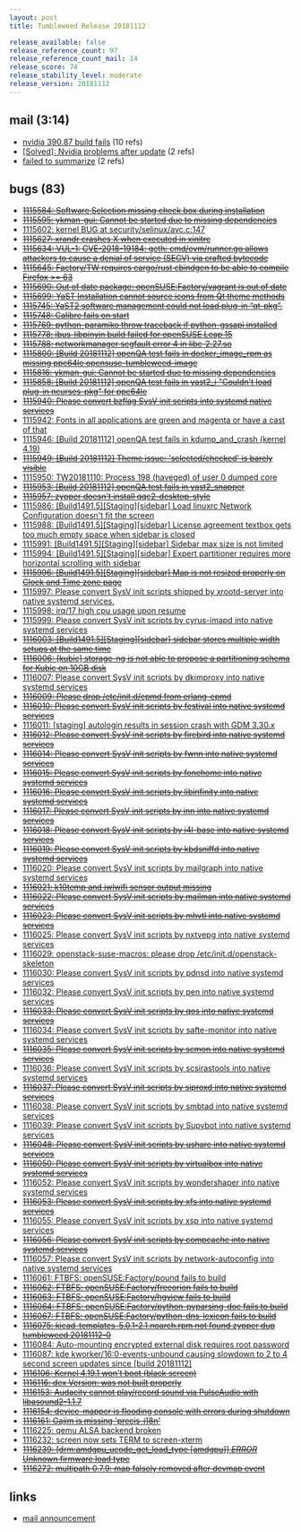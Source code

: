 ```yaml
---
layout: post
title: Tumbleweed Release 20181112

release_available: false
release_reference_count: 97
release_reference_count_mail: 14
release_score: 74
release_stability_level: moderate
release_version: 20181112
---
```


## mail (3:14)

- [nvidia 390.87 build fails](https://lists.opensuse.org/opensuse-factory/2018-11/msg00082.html) (10 refs)
- [\[Solved\]: Nvidia problems after update](https://lists.opensuse.org/opensuse-factory/2018-11/msg00114.html) (2 refs)
- [failed to summarize](https://lists.opensuse.org/opensuse-factory/2018-11/msg00151.html) (2 refs)

## bugs (83)

<!--more-->

- ~~[1115584: Software Selection missing check box during installation](https://bugzilla.opensuse.org/show_bug.cgi?id=1115584)~~
- ~~[1115595: ykman-gui: Cannot be started due to missing dependencies](https://bugzilla.opensuse.org/show_bug.cgi?id=1115595)~~
- [1115602: kernel BUG at security/selinux/avc.c:147](https://bugzilla.opensuse.org/show_bug.cgi?id=1115602)
- ~~[1115627: xrandr crashes X when executed in xinitrc](https://bugzilla.opensuse.org/show_bug.cgi?id=1115627)~~
- ~~[1115634: VUL-1: CVE-2018-19184: geth: cmd/evm/runner.go allows attackers to cause a denial of service (SEGV) via crafted bytecode](https://bugzilla.opensuse.org/show_bug.cgi?id=1115634)~~
- ~~[1115645: Factory/TW requires cargo/rust cbindgen to be able to compile Firefox >= 63](https://bugzilla.opensuse.org/show_bug.cgi?id=1115645)~~
- ~~[1115690: Out of date package: openSUSE:Factory/vagrant is out of date](https://bugzilla.opensuse.org/show_bug.cgi?id=1115690)~~
- ~~[1115699: YaST Installation cannot source icons from Qt theme methods](https://bugzilla.opensuse.org/show_bug.cgi?id=1115699)~~
- ~~[1115745: YaST2 software management could not load plug-in “qt-pkg”.](https://bugzilla.opensuse.org/show_bug.cgi?id=1115745)~~
- ~~[1115748: Calibre fails on start](https://bugzilla.opensuse.org/show_bug.cgi?id=1115748)~~
- ~~[1115769: python-paramiko throw traceback if python-gssapi installed](https://bugzilla.opensuse.org/show_bug.cgi?id=1115769)~~
- ~~[1115778: ibus-libpinyin build failed for openSUSE Leap 15](https://bugzilla.opensuse.org/show_bug.cgi?id=1115778)~~
- ~~[1115788: networkmanager segfault error 4 in libc-2.27.so](https://bugzilla.opensuse.org/show_bug.cgi?id=1115788)~~
- ~~[1115800: \[Build 20181112\] openQA test fails in docker_image_rpm as missing ppc64le opensuse-tumbleweed-image](https://bugzilla.opensuse.org/show_bug.cgi?id=1115800)~~
- ~~[1115816: ykman-gui: Cannot be started due to missing dependencies](https://bugzilla.opensuse.org/show_bug.cgi?id=1115816)~~
- ~~[1115858: \[Build 20181112\] openQA test fails in yast2_i "Couldn't load plug-in ncurses-pkg" for ppc64le](https://bugzilla.opensuse.org/show_bug.cgi?id=1115858)~~
- ~~[1115940: Please convert  bzflag SysV init scripts into systemd native services](https://bugzilla.opensuse.org/show_bug.cgi?id=1115940)~~
- [1115942: Fonts in all applications are green and magenta or have a cast of that](https://bugzilla.opensuse.org/show_bug.cgi?id=1115942)
- [1115946: \[Build 20181112\] openQA test fails in kdump_and_crash (kernel 4.19)](https://bugzilla.opensuse.org/show_bug.cgi?id=1115946)
- ~~[1115949: \[Build 20181112\] Theme issue: 'selected/checked' is barely visible](https://bugzilla.opensuse.org/show_bug.cgi?id=1115949)~~
- [1115950: TW20181110: Process 198 (haveged) of user 0 dumped core](https://bugzilla.opensuse.org/show_bug.cgi?id=1115950)
- ~~[1115953: \[Build 20181112\] openQA test fails in yast2_snapper](https://bugzilla.opensuse.org/show_bug.cgi?id=1115953)~~
- ~~[1115957: zypper doesn't install qqc2-desktop-style](https://bugzilla.opensuse.org/show_bug.cgi?id=1115957)~~
- [1115986: \[Build1491.5\]\[Staging\]\[sidebar\] Load linuxrc Network Configuration doesn't fit the screen](https://bugzilla.opensuse.org/show_bug.cgi?id=1115986)
- [1115988: \[Build1491.5\]\[Staging\]\[sidebar\] License agreement textbox gets too much empty space when sidebar is closed](https://bugzilla.opensuse.org/show_bug.cgi?id=1115988)
- [1115991: \[Build1491.5\]\[Staging\]\[sidebar\] Sidebar max size is not limited](https://bugzilla.opensuse.org/show_bug.cgi?id=1115991)
- [1115994: \[Build1491.5\]\[Staging\]\[sidebar\] Expert partitioner requires more horizontal scrolling with sidebar](https://bugzilla.opensuse.org/show_bug.cgi?id=1115994)
- ~~[1115996: \[Build1491.5\]\[Staging\]\[sidebar\] Map is not resized properly on Clock and Time zone page](https://bugzilla.opensuse.org/show_bug.cgi?id=1115996)~~
- [1115997: Please convert  SysV init scripts shipped by xrootd-server into native systemd services.](https://bugzilla.opensuse.org/show_bug.cgi?id=1115997)
- [1115998: irq/17 high cpu usage upon resume](https://bugzilla.opensuse.org/show_bug.cgi?id=1115998)
- [1115999: Please convert SysV init scripts by cyrus-imapd into native systemd services](https://bugzilla.opensuse.org/show_bug.cgi?id=1115999)
- ~~[1116003: \[Build1491.5\]\[Staging\]\[sidebar\] sidebar stores multiple width setups at the same time](https://bugzilla.opensuse.org/show_bug.cgi?id=1116003)~~
- ~~[1116006: \[kubic\] storage-ng is not able to propose a partitioning schema for Kubic on 10GB disk](https://bugzilla.opensuse.org/show_bug.cgi?id=1116006)~~
- [1116007: Please convert SysV init scripts by dkimproxy into native systemd services](https://bugzilla.opensuse.org/show_bug.cgi?id=1116007)
- ~~[1116009: Please drop /etc/init.d/epmd from erlang-epmd](https://bugzilla.opensuse.org/show_bug.cgi?id=1116009)~~
- ~~[1116010: Please convert SysV init scripts by festival into native systemd services](https://bugzilla.opensuse.org/show_bug.cgi?id=1116010)~~
- [1116011: \[staging\] autologin results in session crash with GDM 3.30.x](https://bugzilla.opensuse.org/show_bug.cgi?id=1116011)
- ~~[1116012: Please convert SysV init scripts by firebird into native systemd services](https://bugzilla.opensuse.org/show_bug.cgi?id=1116012)~~
- ~~[1116014: Please convert SysV init scripts by  fwnn into native systemd services](https://bugzilla.opensuse.org/show_bug.cgi?id=1116014)~~
- ~~[1116015: Please convert SysV init scripts by fonehome into native systemd services](https://bugzilla.opensuse.org/show_bug.cgi?id=1116015)~~
- ~~[1116016: Please convert SysV init scripts by libinfinity into native systemd services](https://bugzilla.opensuse.org/show_bug.cgi?id=1116016)~~
- ~~[1116017: Please convert SysV init scripts by inn into native systemd services](https://bugzilla.opensuse.org/show_bug.cgi?id=1116017)~~
- ~~[1116018: Please convert SysV init scripts by i4l-base into native systemd services](https://bugzilla.opensuse.org/show_bug.cgi?id=1116018)~~
- ~~[1116019: Please convert SysV init scripts by  kbdsniffd into native systemd services](https://bugzilla.opensuse.org/show_bug.cgi?id=1116019)~~
- [1116020: Please convert SysV init scripts by mailgraph into native systemd services](https://bugzilla.opensuse.org/show_bug.cgi?id=1116020)
- ~~[1116021: k10temp and iwlwifi sensor output missing](https://bugzilla.opensuse.org/show_bug.cgi?id=1116021)~~
- ~~[1116022: Please convert SysV init scripts by mailman into native systemd services](https://bugzilla.opensuse.org/show_bug.cgi?id=1116022)~~
- ~~[1116023: Please convert SysV init scripts by mhvtl into native systemd services](https://bugzilla.opensuse.org/show_bug.cgi?id=1116023)~~
- [1116025: Please convert SysV init scripts by nxtvepg into native systemd services](https://bugzilla.opensuse.org/show_bug.cgi?id=1116025)
- [1116029: openstack-suse-macros: please drop /etc/init.d/openstack-skeleton](https://bugzilla.opensuse.org/show_bug.cgi?id=1116029)
- [1116030: Please convert SysV init scripts by pdnsd into native systemd services](https://bugzilla.opensuse.org/show_bug.cgi?id=1116030)
- [1116032: Please convert SysV init scripts by pen into native systemd services](https://bugzilla.opensuse.org/show_bug.cgi?id=1116032)
- ~~[1116033: Please convert SysV init scripts by qos into native systemd services](https://bugzilla.opensuse.org/show_bug.cgi?id=1116033)~~
- [1116034: Please convert SysV init scripts by safte-monitor into native systemd services](https://bugzilla.opensuse.org/show_bug.cgi?id=1116034)
- ~~[1116035: Please convert SysV init scripts by scmon into native systemd services](https://bugzilla.opensuse.org/show_bug.cgi?id=1116035)~~
- [1116036: Please convert SysV init scripts by scsirastools into native systemd services](https://bugzilla.opensuse.org/show_bug.cgi?id=1116036)
- ~~[1116037: Please convert SysV init scripts by siproxd into native systemd services](https://bugzilla.opensuse.org/show_bug.cgi?id=1116037)~~
- [1116038: Please convert SysV init scripts by smbtad into native systemd services](https://bugzilla.opensuse.org/show_bug.cgi?id=1116038)
- [1116039: Please convert SysV init scripts by Supybot into native systemd services](https://bugzilla.opensuse.org/show_bug.cgi?id=1116039)
- ~~[1116048: Please convert SysV init scripts by ushare into native systemd services](https://bugzilla.opensuse.org/show_bug.cgi?id=1116048)~~
- ~~[1116050: Please convert SysV init scripts by virtualbox into native systemd services](https://bugzilla.opensuse.org/show_bug.cgi?id=1116050)~~
- [1116052: Please convert SysV init scripts by wondershaper into native systemd services](https://bugzilla.opensuse.org/show_bug.cgi?id=1116052)
- ~~[1116053: Please convert SysV init scripts by xfs into native systemd services](https://bugzilla.opensuse.org/show_bug.cgi?id=1116053)~~
- [1116055: Please convert SysV init scripts by xsp into native systemd services](https://bugzilla.opensuse.org/show_bug.cgi?id=1116055)
- ~~[1116056: Please convert SysV init scripts by compcache into native systemd services](https://bugzilla.opensuse.org/show_bug.cgi?id=1116056)~~
- [1116057: Please convert SysV init scripts by network-autoconfig into native systemd services](https://bugzilla.opensuse.org/show_bug.cgi?id=1116057)
- [1116061: FTBFS: openSUSE:Factory/pound fails to build](https://bugzilla.opensuse.org/show_bug.cgi?id=1116061)
- ~~[1116062: FTBFS: openSUSE:Factory/freeorion fails to build](https://bugzilla.opensuse.org/show_bug.cgi?id=1116062)~~
- ~~[1116063: FTBFS: openSUSE:Factory/hgview fails to build](https://bugzilla.opensuse.org/show_bug.cgi?id=1116063)~~
- ~~[1116064: FTBFS: openSUSE:Factory/python-pyparsing-doc fails to build](https://bugzilla.opensuse.org/show_bug.cgi?id=1116064)~~
- ~~[1116067: FTBFS: openSUSE:Factory/python-dns-lexicon fails to build](https://bugzilla.opensuse.org/show_bug.cgi?id=1116067)~~
- ~~[1116075: kicad-templates-5.0.1-2.1.noarch.rpm not found zypper dup tumbleweed 20181112-0](https://bugzilla.opensuse.org/show_bug.cgi?id=1116075)~~
- [1116084: Auto-mounting encrypted external disk requires root password](https://bugzilla.opensuse.org/show_bug.cgi?id=1116084)
- [1116087: kde kworker/16:0-events-unbound  causing slowdown to 2 to 4 second screen updates since \[build 20181112\]](https://bugzilla.opensuse.org/show_bug.cgi?id=1116087)
- ~~[1116106: Kernel 4.19.1 won't boot (black screen)](https://bugzilla.opensuse.org/show_bug.cgi?id=1116106)~~
- ~~[1116116: dex Version: was not built properly](https://bugzilla.opensuse.org/show_bug.cgi?id=1116116)~~
- ~~[1116153: Audacity cannot play/record sound via PulseAudio with libasound2-1.1.7](https://bugzilla.opensuse.org/show_bug.cgi?id=1116153)~~
- ~~[1116154: device-mapper is flooding console with errors during shutdown](https://bugzilla.opensuse.org/show_bug.cgi?id=1116154)~~
- ~~[1116161: Gajim is missing 'precis-i18n'](https://bugzilla.opensuse.org/show_bug.cgi?id=1116161)~~
- [1116225: qemu ALSA backend broken](https://bugzilla.opensuse.org/show_bug.cgi?id=1116225)
- [1116232: screen now sets TERM to screen-xterm](https://bugzilla.opensuse.org/show_bug.cgi?id=1116232)
- ~~[1116239: \[drm:amdgpu_ucode_get_load_type \[amdgpu\]\] *ERROR* Unknown firmware load type](https://bugzilla.opensuse.org/show_bug.cgi?id=1116239)~~
- ~~[1116272: multipath 0.7.9: map falsely removed after devmap event](https://bugzilla.opensuse.org/show_bug.cgi?id=1116272)~~



## links

- [mail announcement](https://lists.opensuse.org/opensuse-factory/2018-11/msg00081.html)
